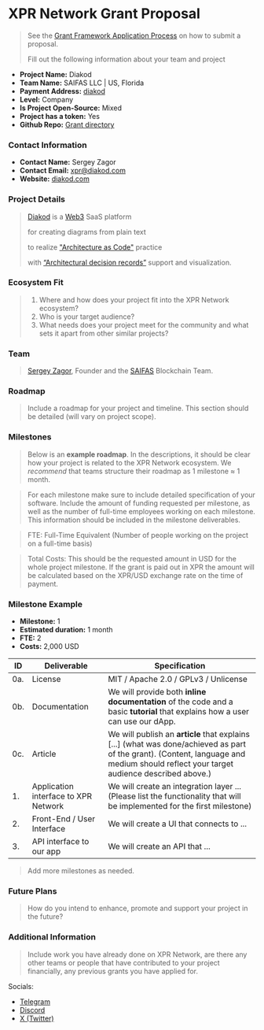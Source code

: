 # XPR Network Grant Proposal

> See the [Grant Framework Application Process](https://github.com/XPRNetwork/grant-framework#application-process) on how to submit a proposal.
>
> Fill out the following information about your team and project

- **Project Name:** Diakod
- **Team Name:** SAIFAS LLC | US, Florida
- **Payment Address:** [diakod](https://explorer.xprnetwork.org/account/diakod)
- **Level:** Company
- **Is Project Open-Source:** Mixed
- **Project has a token:** Yes
- **Github Repo:** [Grant directory](https://github.com/diakod-xpr/grant-directory)

### Contact Information

- **Contact Name:** Sergey Zagor
- **Contact Email:** xpr@diakod.com
- **Website:** [diakod.com](https://diakod.com)

### Project Details

> [Diakod](https://diakod.com) is a [Web3](https://en.wikipedia.org/wiki/Web3) SaaS platform
>
> for creating diagrams from plain text
>
> to realize ["Architecture as Code"](https://www.google.com/search?q=%22Architecture+as+Code%22) practice
>
> with [“Architectural decision records”](https://www.google.com/search?q=Architectural+decision+records) support and visualization. 

### Ecosystem Fit

> 1. Where and how does your project fit into the XPR Network ecosystem?
> 2. Who is your target audience?
> 3. What needs does your project meet for the community and what sets it apart from other similar projects?

### Team

> [Sergey Zagor](https://www.linkedin.com/in/sergeyzagor/), Founder and the [SAIFAS](https://www.linkedin.com/company/saifas) Blockchain Team.

### Roadmap

> Include a roadmap for your project and timeline. This section should be detailed (will vary on project scope).

### Milestones

> Below is an **example roadmap**. In the descriptions, it should be clear how your project is related to the XPR Network ecosystem. We _recommend_ that teams structure their roadmap as 1 milestone ≈ 1 month.

> For each milestone make sure to include detailed specification of your software. Include the amount of funding requested per milestone, as well as the number of full-time employees working on each milestone. This information should be included in the milestone deliverables.

> FTE: Full-Time Equivalent (Number of people working on the project on a full-time basis)

> Total Costs: This should be the requested amount in USD for the whole project milestone. If the grant is paid out in XPR the amount will be calculated based on the XPR/USD exchange rate on the time of payment.

### Milestone Example

- **Milestone:** 1
- **Estimated duration:** 1 month
- **FTE:**  2
- **Costs:** 2,000 USD

| ID | Deliverable | Specification |
| ----- | ----------- | ------------- |
| 0a. | License | MIT / Apache 2.0 / GPLv3 / Unlicense |
| 0b. | Documentation | We will provide both **inline documentation** of the code and a basic **tutorial** that explains how a user can use our dApp. |
| 0c. | Article | We will publish an **article** that explains [...] (what was done/achieved as part of the grant). (Content, language and medium should reflect your target audience described above.)
| 1. | Application interface to XPR Network | We will create an integration layer ... (Please list the functionality that will be implemented for the first milestone) |  
| 2. | Front-End / User Interface | We will create a UI that connects to ... |  
| 3. | API interface to our app | We will create an API that ... |  

> Add more milestones as needed.

### Future Plans

> How do you intend to enhance, promote and support your project in the future?
> 

### Additional Information

> Include work you have already done on XPR Network, are there any other teams or people that have contributed to your project financially, any previous grants you have applied for.
>
Socials:
- [Telegram](https://t.me/Dia_kod)
- [Discord](https://discord.com/invite/xzjr5s5d)
- [X (Twitter)](https://x.com/Diak0d)
